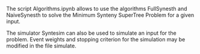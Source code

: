 The script Algorithms.ipynb allows to use the algorithms FullSynesth and NaiveSynesth to solve the Minimum Synteny SuperTree Problem for a given input. 

The simulator Syntesim can also be used to simulate an input for the problem. Event weights and stopping criterion for the simulation may be modified in the file simulate.
